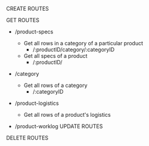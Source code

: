 CREATE ROUTES

GET ROUTES

- /product-specs

  - Get all rows in a category of a particular product
    - /:productID/category/:categoryID
  - Get all specs of a product
    - /:productID/

- /category

  - Get all rows of a category
    - /:categoryID

- /product-logistics

  - Get all rows of a product's logistics

- /product-worklog
  UPDATE ROUTES

DELETE ROUTES
